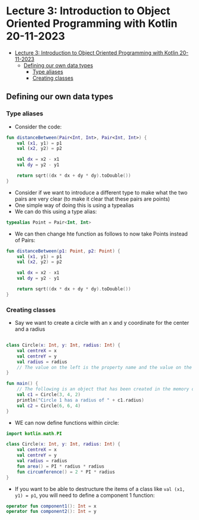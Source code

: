 # Lecture 3: Introduction to Object Oriented Programming with Kotlin 20-11-2023

- [Lecture 3: Introduction to Object Oriented Programming with Kotlin 20-11-2023](#lecture-3-introduction-to-object-oriented-programming-with-kotlin-20-11-2023)
  - [Defining our own data types](#defining-our-own-data-types)
    - [Type aliases](#type-aliases)
    - [Creating classes](#creating-classes)

## Defining our own data types

### Type aliases

- Consider the code:

```kotlin
fun distanceBetween(Pair<Int, Int>, Pair<Int, Int>) {
    val (x1, y1) = p1
    val (x2, y2) = p2

    val dx = x2 - x1
    val dy = y2 - y1

    return sqrt((dx * dx + dy * dy).toDouble())
}
```

- Consider if we want to introduce a different type to make what the two pairs are very clear (to make it clear that these pairs are points)
- One simple way of doing this is using a typealias
- We can do this using a type alias:

```kotlin
typealias Point = Pair<Int, Int>
```

- We can then change hte function as follows to now take Points instead of Pairs:

```kotlin
fun distanceBetween(p1: Point, p2: Point) {
    val (x1, y1) = p1
    val (x2, y2) = p2

    val dx = x2 - x1
    val dy = y2 - y1

    return sqrt((dx * dx + dy * dy).toDouble())
}
```

### Creating classes

- Say we want to create a circle with an x and y coordinate for the center and a radius

```kotlin

class Circle(x: Int, y: Int, radius: Int) {
    val centreX = x
    val centreY = y
    val radius = radius
    // The value on the left is the property name and the value on the right is the constructor
}

fun main() {
    // The following is an object that has been created in the memory of the program
    val c1 = Circle(3, 4, 2)
    println("Circle 1 has a radius of " + c1.radius)
    val c2 = Circle(6, 6, 4)
}
```

- WE can now define functions within circle:

```kotlin
import kotlin.math.PI

class Circle(x: Int, y: Int, radius: Int) {
    val centreX = x
    val centreY = y
    val radius = radius
    fun area() = PI * radius * radius
    fun circumference() = 2 * PI * radius
}
```

- If you want to be able to destructure the items of a class like `val (x1, y1) = p1`, you will need to define a component 1 function:

```kotlin
operator fun component1(): Int = x
operator fun component2(): Int = y
```
